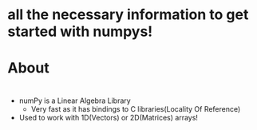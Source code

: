 # all the necessary information to get started with numpys!
# About <h1>
* numPy is a Linear Algebra Library
  * Very fast as it has bindings to C libraries(Locality Of Reference)
* Used to work with 1D(Vectors) or 2D(Matrices) arrays!
